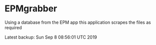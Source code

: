 # EPMgrabber
Using a database from the EPM app this application scrapes the files as required


Latest backup: Sun Sep 8 08:56:01 UTC 2019
